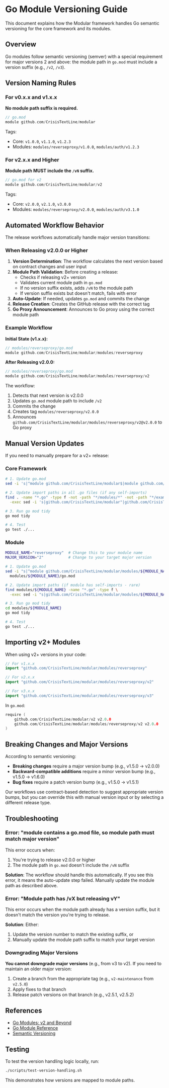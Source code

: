# Go Module Versioning Guide

This document explains how the Modular framework handles Go semantic versioning for the core framework and its modules.

## Overview

Go modules follow semantic versioning (semver) with a special requirement for major versions 2 and above: the module path in `go.mod` must include a version suffix (e.g., `/v2`, `/v3`).

## Version Naming Rules

### For v0.x.x and v1.x.x

**No module path suffix is required.**

```go
// go.mod
module github.com/CrisisTextLine/modular
```

Tags:
- Core: `v1.0.0`, `v1.1.0`, `v1.2.3`
- Modules: `modules/reverseproxy/v1.0.0`, `modules/auth/v1.2.3`

### For v2.x.x and Higher

**Module path MUST include the `/vN` suffix.**

```go
// go.mod for v2
module github.com/CrisisTextLine/modular/v2
```

Tags:
- Core: `v2.0.0`, `v2.1.0`, `v3.0.0`
- Modules: `modules/reverseproxy/v2.0.0`, `modules/auth/v3.1.0`

## Automated Workflow Behavior

The release workflows automatically handle major version transitions:

### When Releasing v2.0.0 or Higher

1. **Version Determination**: The workflow calculates the next version based on contract changes and user input
2. **Module Path Validation**: Before creating a release:
   - Checks if releasing v2+ version
   - Validates current module path in `go.mod`
   - If no version suffix exists, adds `/vN` to the module path
   - If version suffix exists but doesn't match, fails with error
3. **Auto-Update**: If needed, updates `go.mod` and commits the change
4. **Release Creation**: Creates the GitHub release with the correct tag
5. **Go Proxy Announcement**: Announces to Go proxy using the correct module path

### Example Workflow

**Initial State (v1.x.x):**
```go
// modules/reverseproxy/go.mod
module github.com/CrisisTextLine/modular/modules/reverseproxy
```

**After Releasing v2.0.0:**
```go
// modules/reverseproxy/go.mod
module github.com/CrisisTextLine/modular/modules/reverseproxy/v2
```

The workflow:
1. Detects that next version is v2.0.0
2. Updates `go.mod` module path to include `/v2`
3. Commits the change
4. Creates tag `modules/reverseproxy/v2.0.0`
5. Announces `github.com/CrisisTextLine/modular/modules/reverseproxy/v2@v2.0.0` to Go proxy

## Manual Version Updates

If you need to manually prepare for a v2+ release:

### Core Framework

```bash
# 1. Update go.mod
sed -i 's|^module github.com/CrisisTextLine/modular$|module github.com/CrisisTextLine/modular/v2|' go.mod

# 2. Update import paths in all .go files (if any self-imports)
find . -name "*.go" -type f -not -path "*/modules/*" -not -path "*/examples/*" \
  -exec sed -i 's|github.com/CrisisTextLine/modular"|github.com/CrisisTextLine/modular/v2"|g' {} +

# 3. Run go mod tidy
go mod tidy

# 4. Test
go test ./...
```

### Module

```bash
MODULE_NAME="reverseproxy"  # Change this to your module name
MAJOR_VERSION="2"           # Change to your target major version

# 1. Update go.mod
sed -i "s|^module github.com/CrisisTextLine/modular/modules/${MODULE_NAME}$|module github.com/CrisisTextLine/modular/modules/${MODULE_NAME}/v${MAJOR_VERSION}|" \
  modules/${MODULE_NAME}/go.mod

# 2. Update import paths (if module has self-imports - rare)
find modules/${MODULE_NAME} -name "*.go" -type f \
  -exec sed -i "s|github.com/CrisisTextLine/modular/modules/${MODULE_NAME}\"|github.com/CrisisTextLine/modular/modules/${MODULE_NAME}/v${MAJOR_VERSION}\"|g" {} +

# 3. Run go mod tidy
cd modules/${MODULE_NAME}
go mod tidy

# 4. Test
go test ./...
```

## Importing v2+ Modules

When using v2+ versions in your code:

```go
// For v1.x.x
import "github.com/CrisisTextLine/modular/modules/reverseproxy"

// For v2.x.x
import "github.com/CrisisTextLine/modular/modules/reverseproxy/v2"

// For v3.x.x
import "github.com/CrisisTextLine/modular/modules/reverseproxy/v3"
```

In `go.mod`:
```go
require (
    github.com/CrisisTextLine/modular/v2 v2.0.0
    github.com/CrisisTextLine/modular/modules/reverseproxy/v2 v2.0.0
)
```

## Breaking Changes and Major Versions

According to semantic versioning:
- **Breaking changes** require a major version bump (e.g., v1.5.0 → v2.0.0)
- **Backward-compatible additions** require a minor version bump (e.g., v1.5.0 → v1.6.0)
- **Bug fixes** require a patch version bump (e.g., v1.5.0 → v1.5.1)

Our workflows use contract-based detection to suggest appropriate version bumps, but you can override this with manual version input or by selecting a different release type.

## Troubleshooting

### Error: "module contains a go.mod file, so module path must match major version"

This error occurs when:
1. You're trying to release v2.0.0 or higher
2. The module path in `go.mod` doesn't include the `/vN` suffix

**Solution**: The workflow should handle this automatically. If you see this error, it means the auto-update step failed. Manually update the module path as described above.

### Error: "Module path has /vX but releasing vY"

This error occurs when the module path already has a version suffix, but it doesn't match the version you're trying to release.

**Solution**: Either:
1. Update the version number to match the existing suffix, or
2. Manually update the module path suffix to match your target version

### Downgrading Major Versions

**You cannot downgrade major versions** (e.g., from v3 to v2). If you need to maintain an older major version:
1. Create a branch from the appropriate tag (e.g., `v2-maintenance` from `v2.5.0`)
2. Apply fixes to that branch
3. Release patch versions on that branch (e.g., v2.5.1, v2.5.2)

## References

- [Go Modules: v2 and Beyond](https://go.dev/blog/v2-go-modules)
- [Go Module Reference](https://go.dev/ref/mod)
- [Semantic Versioning](https://semver.org/)

## Testing

To test the version handling logic locally, run:

```bash
./scripts/test-version-handling.sh
```

This demonstrates how versions are mapped to module paths.
